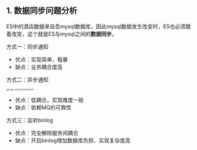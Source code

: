 ## 1. 数据同步问题分析

ES中的酒店数据来自吾mysql数据库，因此mysql数据发生改变时，ES也必须跟着改变，这个就是ES与mysql之间的**数据同步**。

方式一：同步通知

- 优点：实现简单，粗暴
- 缺点：业务耦合度高

方式二：异步通知

<img src="https://chua-n.gitee.io/blog-images/notebooks/数据库/Elasticsearch/image-20220101213025069.png" alt="image-20220101213025069" style="zoom:36%;" />

- 优点：低耦合，实现难度一般
- 缺点：依赖MQ的可靠性

方式三：监听binlog

- 优点：完全解除服务间耦合
- 缺点：开启binlog增加数据库负担、实现复杂度高